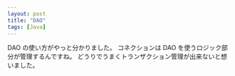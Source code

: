 ```yaml
---
layout: post
title: "DAO"
tags: [Java]
---
```


DAO の使い方がやっと分かりました。
コネクションは DAO を使うロジック部分が管理するんですね。
どうりでうまくトランザクション管理が出来ないと想いました。
